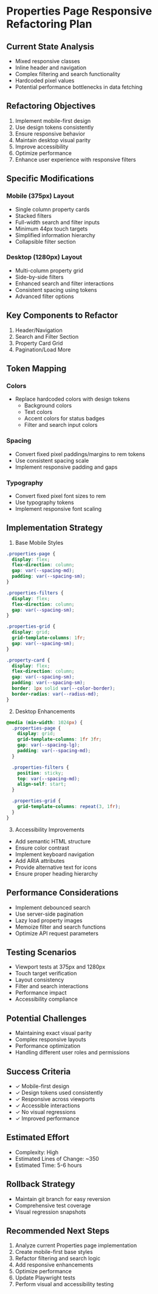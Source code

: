 # Properties Page Responsive Refactoring Plan

## Current State Analysis
- Mixed responsive classes
- Inline header and navigation
- Complex filtering and search functionality
- Hardcoded pixel values
- Potential performance bottlenecks in data fetching

## Refactoring Objectives
1. Implement mobile-first design
2. Use design tokens consistently
3. Ensure responsive behavior
4. Maintain desktop visual parity
5. Improve accessibility
6. Optimize performance
7. Enhance user experience with responsive filters

## Specific Modifications

### Mobile (375px) Layout
- Single column property cards
- Stacked filters
- Full-width search and filter inputs
- Minimum 44px touch targets
- Simplified information hierarchy
- Collapsible filter section

### Desktop (1280px) Layout
- Multi-column property grid
- Side-by-side filters
- Enhanced search and filter interactions
- Consistent spacing using tokens
- Advanced filter options

## Key Components to Refactor
1. Header/Navigation
2. Search and Filter Section
3. Property Card Grid
4. Pagination/Load More

## Token Mapping

### Colors
- Replace hardcoded colors with design tokens
  - Background colors
  - Text colors
  - Accent colors for status badges
  - Filter and search input colors

### Spacing
- Convert fixed pixel paddings/margins to rem tokens
- Use consistent spacing scale
- Implement responsive padding and gaps

### Typography
- Convert fixed pixel font sizes to rem
- Use typography tokens
- Implement responsive font scaling

## Implementation Strategy

1. Base Mobile Styles
```css
.properties-page {
  display: flex;
  flex-direction: column;
  gap: var(--spacing-md);
  padding: var(--spacing-sm);
}

.properties-filters {
  display: flex;
  flex-direction: column;
  gap: var(--spacing-sm);
}

.properties-grid {
  display: grid;
  grid-template-columns: 1fr;
  gap: var(--spacing-sm);
}

.property-card {
  display: flex;
  flex-direction: column;
  gap: var(--spacing-sm);
  padding: var(--spacing-sm);
  border: 1px solid var(--color-border);
  border-radius: var(--radius-md);
}
```

2. Desktop Enhancements
```css
@media (min-width: 1024px) {
  .properties-page {
    display: grid;
    grid-template-columns: 1fr 3fr;
    gap: var(--spacing-lg);
    padding: var(--spacing-md);
  }

  .properties-filters {
    position: sticky;
    top: var(--spacing-md);
    align-self: start;
  }

  .properties-grid {
    grid-template-columns: repeat(3, 1fr);
  }
}
```

3. Accessibility Improvements
- Add semantic HTML structure
- Ensure color contrast
- Implement keyboard navigation
- Add ARIA attributes
- Provide alternative text for icons
- Ensure proper heading hierarchy

## Performance Considerations
- Implement debounced search
- Use server-side pagination
- Lazy load property images
- Memoize filter and search functions
- Optimize API request parameters

## Testing Scenarios
- Viewport tests at 375px and 1280px
- Touch target verification
- Layout consistency
- Filter and search interactions
- Performance impact
- Accessibility compliance

## Potential Challenges
- Maintaining exact visual parity
- Complex responsive layouts
- Performance optimization
- Handling different user roles and permissions

## Success Criteria
- ✓ Mobile-first design
- ✓ Design tokens used consistently
- ✓ Responsive across viewports
- ✓ Accessible interactions
- ✓ No visual regressions
- ✓ Improved performance

## Estimated Effort
- Complexity: High
- Estimated Lines of Change: ~350
- Estimated Time: 5-6 hours

## Rollback Strategy
- Maintain git branch for easy reversion
- Comprehensive test coverage
- Visual regression snapshots

## Recommended Next Steps
1. Analyze current Properties page implementation
2. Create mobile-first base styles
3. Refactor filtering and search logic
4. Add responsive enhancements
5. Optimize performance
6. Update Playwright tests
7. Perform visual and accessibility testing
